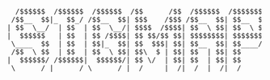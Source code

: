 <pre width="50">
  /$$$$$$  /$$$$$$  /$$$$$$  /$$      /$$  /$$$$$$  /$$$$$$$ 
 /$$__  $$|_  $$_/ /$$__  $$| $$$    /$$$ /$$__  $$| $$__  $$
| $$  \__/  | $$  | $$  \__/| $$$$  /$$$$| $$  \ $$| $$  \ $$
|  $$$$$$   | $$  | $$ /$$$$| $$ $$/$$ $$| $$$$$$$$| $$$$$$$/
 \____  $$  | $$  | $$|_  $$| $$  $$$| $$| $$__  $$| $$____/ 
 /$$  \ $$  | $$  | $$  \ $$| $$\  $ | $$| $$  | $$| $$      
|  $$$$$$/ /$$$$$$|  $$$$$$/| $$ \/  | $$| $$  | $$| $$      
 \______/ |______/ \______/ |__/     |__/|__/  |__/|__/  
</pre>

